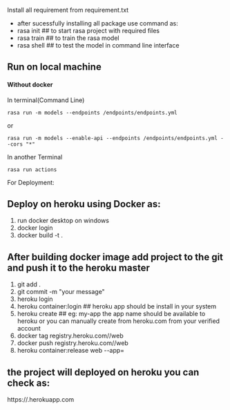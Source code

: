 Install all requirement from requirement.txt
- after sucessfully installing all package use command as:
- rasa init ## to start rasa project with required files
- rasa train ## to train the rasa model
- rasa shell ## to test the model in command line interface

## Run on local machine
#### Without docker
In terminal(Command Line)
```
rasa run -m models --endpoints /endpoints/endpoints.yml
```
or
```
rasa run -m models --enable-api --endpoints /endpoints/endpoints.yml --cors "*"
```
In another Terminal
```
rasa run actions   
```

For Deployment:
## Deploy on heroku using Docker as:

1. run docker desktop on windows
2. docker login
3. docker build -t <image-name> .

## After building docker image add project to the git and push it to the heroku master 
1. git add .
2. git commit -m "your message"
3. heroku login
4. heroku container:login ## heroku app should be install in your system
5. heroku create <your heroku app name> ## eg: my-app the app name should be available to heroku or you can manually create from heroku.com from your verified account
6. docker tag <image-name> registry.heroku.com/<app-name>/web
7. docker push registry.heroku.com/<app-name>/web
8. heroku container:release web --app=<app-name>

## the project will deployed on heroku you can check as:
https://<app-name>.herokuapp.com